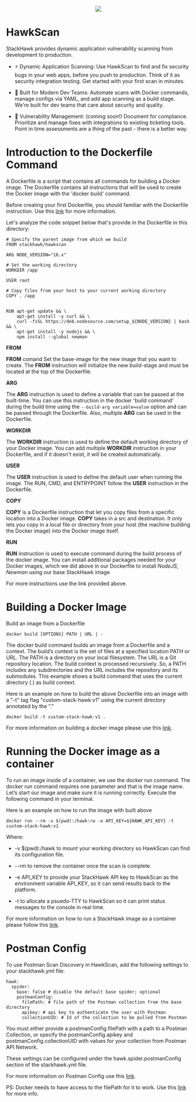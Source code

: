 <p align="center">
  <img src="https://images.ctfassets.net/nx13ojx82pll/1zPawvEGOq9zKX8PuVw0kB/e4a31b30fdb07b7e424277d7824d2ffe/stackhawk-long.png">
</p>

# HawkScan
StackHawk provides dynamic application vulnerability scanning from development to production.
- ⚡ Dynamic Application Scanning: Use HawkScan to find and fix security bugs in your web apps, before you push to production. Think of it as security integration testing. Get started with your first scan in minutes.

- 🦸 Built for Modern Dev Teams: Automate scans with Docker commands, manage configs via YAML, and add app scanning as a build stage. We're built for dev teams that care about security and quality.

- 🧰 Vulnerability Management: (coming soon!) Document for compliance. Prioritize and manage fixes with integrations to existing ticketing tools. Point in time assessments are a thing of the past - there is a better way.

# Introduction to the Dockerfile Command
A Dockerfile is a script that contains all commands for building a Docker image. The Dockerfile contains all instructions that will be used to create the Docker image with the 'docker build' command.

Before creating your first Dockerfile, you should familiar with the Dockerfile instruction. Use this [link](https://docs.docker.com/engine/reference/builder/) for more information.

Let's analyze the code snippet below that's provide in the Dockerfile in this directory:

```
# Specify the parent image from which we build
FROM stackhawk/hawkscan

ARG NODE_VERSION="16.x"

# Set the working directory
WORKDIR /app

USER root

# Copy files from your host to your current working directory
COPY . /app


RUN apt-get update && \
    apt-get install -y curl && \
    curl -fsSL https://deb.nodesource.com/setup_${NODE_VERSION} | bash && \
    apt-get install -y nodejs && \
    npm install --global newman
```

__FROM__

__FROM__ comand Set the base-image for the new image that you want to create. The __FROM__ instruction will initialize the new build-stage and must be located at the top of the Dockerfile.

__ARG__

The __ARG__ instruction is used to define a variable that can  be passed at the built-time. You can use this instruction in the docker 'build command' during the build time using the ```--build-arg variable=value``` option and can be passed through the Dockerfile. Also, multiple __ARG__ can be used in the Dockerfile.

__WORKDIR__

The __WORKDIR__ instruction is used to define the default working directory of your Docker image. You can add multiple __WORKDIR__ instruction in your Dockerfile, and if it doesn't exist, it will be created automatically.

__USER__

The __USER__ instruction is used to define the default user when running the image. The RUN, CMD, and ENTRYPOINT follow the __USER__ instruction in the Dockerfile.

__COPY__

__COPY__ is a Dockerfile instruction that let you copy files from a specific location into a Docker image.
__COPY__ takes in a src and destination. It only lets you copy in a local file or directory from your host (the machine building the Docker image) into the Docker image itself.

__RUN__

__RUN__ instruction is used to execute command during the build process of the docker image. You can install additional packages needed for your Docker images, which we did above in our Dockerfile to install _NodeJS_, _Newman_ using our base StackHawk image

For more instructions use the link provided above.

# Building a Docker Image

Build an image from a Dockerfile

```docker build [OPTIONS] PATH | URL | -```

The docker build command builds an image from a Dockerfile and a context. The build’s context is the set of files at a specified location PATH or URL. The PATH is a directory on your local filesystem. The URL is a Git repository location.
The build context is processed recursively. So, a PATH includes any subdirectories and the URL includes the repository and its submodules. This example shows a build command that uses the current directory (.) as build context.

Here is an example on how to build the above Dockerfile into an image with a "-t" tag flag "custom-stack-hawk:v1" using the current directory annotated by the "."

```docker build -t custom-stack-hawk:v1 .```

For more information on building a docker image please use this [link](https://docs.docker.com/engine/reference/builder/).

# Running the Docker image as a container

To run an image inside of a container, we use the docker run command. The docker run command requires one parameter and that is the image name. Let’s start our image and make sure it is running correctly. Execute the following command in your terminal.

Here is an example on how to run the image with built above

```docker run --rm -v $(pwd):/hawk:rw -e API_KEY=${HAWK_API_KEY} -t custom-stack-hawk:v1```

Where:

- -v $(pwd):/hawk to mount your working directory so HawkScan can find its configuration file.

- --rm to remove the container once the scan is complete.

- -e API_KEY to provide your StackHawk API key to HawkScan as the environment variable API_KEY, so it can send results back to the platform.

- -t to allocate a psuedo-TTY to HawkScan so it can print status messages to the console in real time.

For more information on how to run a StackHawk image as a container please follow this [link](https://docs.stackhawk.com/hawkscan/).

# Postman Config

To use Postman Scan Discovery in HawkScan, add the following settings to your stackhawk.yml file:

```
hawk:
  spider:
    base: false # disable the default base spider; optional
    postmanConfig:
      filePath: # file path of the Postman collection from the base directory
      apikey: # api key to authenticate the user with Postman
      collectionUID: # Id of the collection to be pulled from Postman
```

You must either provide a postmanConfig.filePath with a path to a Postman Collection, or specify the postmanConfig.apikey and postmanConfig.collectionUID with values for your collection from Postman API Network.

These settings can be configured under the hawk.spider.postmanConfig section of the stackhawk.yml file.

For more information on Postman Config use this [link](https://docs.stackhawk.com/hawkscan/scan-discovery/postman.html).

PS: Docker needs to have access to the filePath for it to work. Use this [link](https://docs.docker.com/storage/) for more info.




